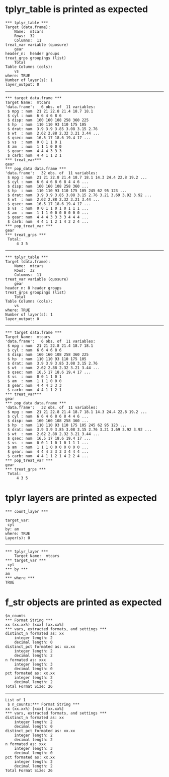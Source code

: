 # tplyr_table is printed as expected

    *** tplyr_table ***
    Target (data.frame):
    	Name:  mtcars
    	Rows:  32
    	Columns:  11 
    treat_var variable (quosure)
    	gear
    header_n:  header groups
    treat_grps groupings (list)
    	Total
    Table Columns (cols):
    	vs
    where: TRUE
    Number of layer(s): 1
    layer_output: 0

---

    *** target data.frame ***
    Target Name:  mtcars 
    'data.frame':	6 obs. of  11 variables:
     $ mpg : num  21 21 22.8 21.4 18.7 18.1
     $ cyl : num  6 6 4 6 8 6
     $ disp: num  160 160 108 258 360 225
     $ hp  : num  110 110 93 110 175 105
     $ drat: num  3.9 3.9 3.85 3.08 3.15 2.76
     $ wt  : num  2.62 2.88 2.32 3.21 3.44 ...
     $ qsec: num  16.5 17 18.6 19.4 17 ...
     $ vs  : num  0 0 1 1 0 1
     $ am  : num  1 1 1 0 0 0
     $ gear: num  4 4 4 3 3 3
     $ carb: num  4 4 1 1 2 1
    *** treat_var***
    gear
    *** pop_data data.frame ***
    'data.frame':	32 obs. of  11 variables:
     $ mpg : num  21 21 22.8 21.4 18.7 18.1 14.3 24.4 22.8 19.2 ...
     $ cyl : num  6 6 4 6 8 6 8 4 4 6 ...
     $ disp: num  160 160 108 258 360 ...
     $ hp  : num  110 110 93 110 175 105 245 62 95 123 ...
     $ drat: num  3.9 3.9 3.85 3.08 3.15 2.76 3.21 3.69 3.92 3.92 ...
     $ wt  : num  2.62 2.88 2.32 3.21 3.44 ...
     $ qsec: num  16.5 17 18.6 19.4 17 ...
     $ vs  : num  0 0 1 1 0 1 0 1 1 1 ...
     $ am  : num  1 1 1 0 0 0 0 0 0 0 ...
     $ gear: num  4 4 4 3 3 3 3 4 4 4 ...
     $ carb: num  4 4 1 1 2 1 4 2 2 4 ...
    *** pop_treat_var ***
    gear
    *** treat_grps ***
     Total:
    	 4 3 5

---

    *** tplyr_table ***
    Target (data.frame):
    	Name:  mtcars
    	Rows:  32
    	Columns:  11 
    treat_var variable (quosure)
    	gear
    header_n: 8 header groups
    treat_grps groupings (list)
    	Total
    Table Columns (cols):
    	vs
    where: TRUE
    Number of layer(s): 1
    layer_output: 0

---

    *** target data.frame ***
    Target Name:  mtcars 
    'data.frame':	6 obs. of  11 variables:
     $ mpg : num  21 21 22.8 21.4 18.7 18.1
     $ cyl : num  6 6 4 6 8 6
     $ disp: num  160 160 108 258 360 225
     $ hp  : num  110 110 93 110 175 105
     $ drat: num  3.9 3.9 3.85 3.08 3.15 2.76
     $ wt  : num  2.62 2.88 2.32 3.21 3.44 ...
     $ qsec: num  16.5 17 18.6 19.4 17 ...
     $ vs  : num  0 0 1 1 0 1
     $ am  : num  1 1 1 0 0 0
     $ gear: num  4 4 4 3 3 3
     $ carb: num  4 4 1 1 2 1
    *** treat_var***
    gear
    *** pop_data data.frame ***
    'data.frame':	32 obs. of  11 variables:
     $ mpg : num  21 21 22.8 21.4 18.7 18.1 14.3 24.4 22.8 19.2 ...
     $ cyl : num  6 6 4 6 8 6 8 4 4 6 ...
     $ disp: num  160 160 108 258 360 ...
     $ hp  : num  110 110 93 110 175 105 245 62 95 123 ...
     $ drat: num  3.9 3.9 3.85 3.08 3.15 2.76 3.21 3.69 3.92 3.92 ...
     $ wt  : num  2.62 2.88 2.32 3.21 3.44 ...
     $ qsec: num  16.5 17 18.6 19.4 17 ...
     $ vs  : num  0 0 1 1 0 1 0 1 1 1 ...
     $ am  : num  1 1 1 0 0 0 0 0 0 0 ...
     $ gear: num  4 4 4 3 3 3 3 4 4 4 ...
     $ carb: num  4 4 1 1 2 1 4 2 2 4 ...
    *** pop_treat_var ***
    gear
    *** treat_grps ***
     Total:
    	 4 3 5

# tplyr layers are printed as expected

    *** count_layer ***
    
    target_var: 
     cyl
    by: am
    where: TRUE
    Layer(s): 0

---

    *** tplyr_layer ***
    	Target Name:  mtcars
    *** target_var ***
     cyl
    *** by ***
    am
    *** where ***
    TRUE

# f_str objects are printed as expected

    $n_counts
    *** Format String ***
    xx (xx.xx%) [xxx] [xx.xx%]
    *** vars, extracted formats, and settings ***
    distinct_n formated as: xx
    	integer length: 2
    	decimal length: 0
    distinct_pct formated as: xx.xx
    	integer length: 2
    	decimal length: 2
    n formated as: xxx
    	integer length: 3
    	decimal length: 0
    pct formated as: xx.xx
    	integer length: 2
    	decimal length: 2
    Total Format Size: 26

---

    List of 1
     $ n_counts:*** Format String ***
    xx (xx.xx%) [xxx] [xx.xx%]
    *** vars, extracted formats, and settings ***
    distinct_n formated as: xx
    	integer length: 2
    	decimal length: 0
    distinct_pct formated as: xx.xx
    	integer length: 2
    	decimal length: 2
    n formated as: xxx
    	integer length: 3
    	decimal length: 0
    pct formated as: xx.xx
    	integer length: 2
    	decimal length: 2
    Total Format Size: 26

